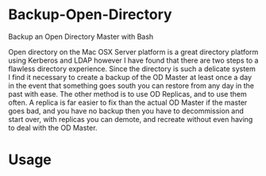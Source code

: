 Backup-Open-Directory
=====================

Backup an Open Directory Master with Bash

Open directory on the Mac OSX Server platform is a great directory platform using Kerberos and LDAP however I have found that there are two steps to a flawless directory experience. Since the directory is such a delicate system I find it necessary to create a backup of the OD Master at least once a day in the event that something goes south you can restore from any day in the past with ease. The other method is to use OD Replicas, and to use them often. A replica is far easier to fix than the actual OD Master if the master goes bad, and you have no backup then you have to decommission and start over, with replicas you can demote, and recreate without even having to deal with the OD Master.

Usage
=====================
